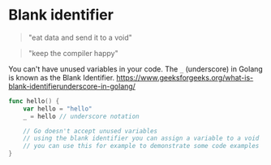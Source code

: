 # Blank identifier

> "eat data and send it to a void"

> "keep the compiler happy"

You can't have unused variables in your code. The `_` (underscore) in Golang is known as the Blank Identifier. https://www.geeksforgeeks.org/what-is-blank-identifierunderscore-in-golang/

```go
func hello() {
	var hello = "hello"
	_ = hello // underscore notation

	// Go doesn't accept unused variables
	// using the blank identifier you can assign a variable to a void
	// you can use this for example to demonstrate some code examples
}
```
